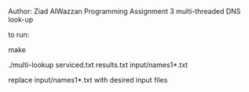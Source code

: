 Author: Ziad AlWazzan
Programming Assignment 3
multi-threaded DNS look-up


to run:

make

./multi-lookup <number of requesters> <number of resolvers> serviced.txt results.txt input/names1*.txt

replace input/names1*.txt with desired input files